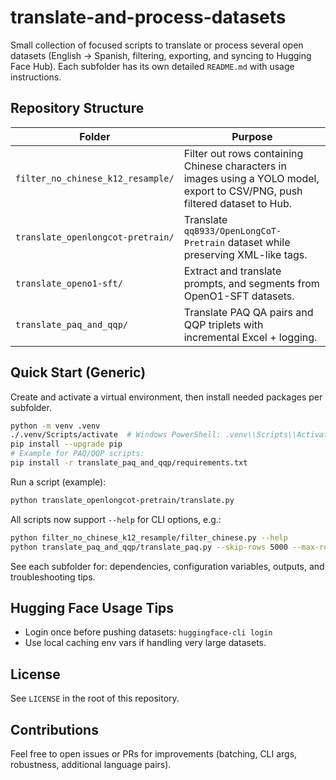 # translate-and-process-datasets

Small collection of focused scripts to translate or process several open datasets (English → Spanish, filtering, exporting, and syncing to Hugging Face Hub). Each subfolder has its own detailed `README.md` with usage instructions.

## Repository Structure

| Folder | Purpose |
|--------|---------|
| `filter_no_chinese_k12_resample/` | Filter out rows containing Chinese characters in images using a YOLO model, export to CSV/PNG, push filtered dataset to Hub. |
| `translate_openlongcot-pretrain/` | Translate `qq8933/OpenLongCoT-Pretrain` dataset while preserving XML-like tags. |
| `translate_openo1-sft/` | Extract and translate prompts, <Thought> and <Output> segments from OpenO1-SFT datasets. |
| `translate_paq_and_qqp/` | Translate PAQ QA pairs and QQP triplets with incremental Excel + logging. |

## Quick Start (Generic)
Create and activate a virtual environment, then install needed packages per subfolder.

```bash
python -m venv .venv
./.venv/Scripts/activate  # Windows PowerShell: .venv\\Scripts\\Activate.ps1
pip install --upgrade pip
# Example for PAQ/QQP scripts:
pip install -r translate_paq_and_qqp/requirements.txt
```

Run a script (example):
```bash
python translate_openlongcot-pretrain/translate.py
```

All scripts now support `--help` for CLI options, e.g.:
```bash
python filter_no_chinese_k12_resample/filter_chinese.py --help
python translate_paq_and_qqp/translate_paq.py --skip-rows 5000 --max-rows 1000 --output-excel paq_partial.xlsx
```

See each subfolder for: dependencies, configuration variables, outputs, and troubleshooting tips.

## Hugging Face Usage Tips
- Login once before pushing datasets: `huggingface-cli login`
- Use local caching env vars if handling very large datasets.

## License
See `LICENSE` in the root of this repository.

## Contributions
Feel free to open issues or PRs for improvements (batching, CLI args, robustness, additional language pairs).

